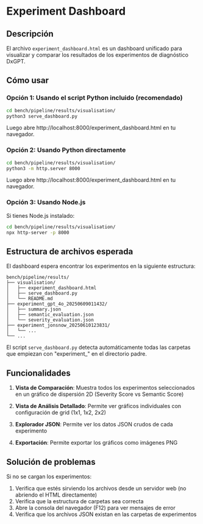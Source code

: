 # Experiment Dashboard

## Descripción

El archivo `experiment_dashboard.html` es un dashboard unificado para visualizar y comparar los resultados de los experimentos de diagnóstico DxGPT.

## Cómo usar

### Opción 1: Usando el script Python incluido (recomendado)

```bash
cd bench/pipeline/results/visualisation/
python3 serve_dashboard.py
```

Luego abre http://localhost:8000/experiment_dashboard.html en tu navegador.

### Opción 2: Usando Python directamente

```bash
cd bench/pipeline/results/visualisation/
python3 -m http.server 8000
```

Luego abre http://localhost:8000/experiment_dashboard.html en tu navegador.

### Opción 3: Usando Node.js

Si tienes Node.js instalado:

```bash
cd bench/pipeline/results/visualisation/
npx http-server -p 8000
```

## Estructura de archivos esperada

El dashboard espera encontrar los experimentos en la siguiente estructura:

```
bench/pipeline/results/
├── visualisation/
│   ├── experiment_dashboard.html
│   ├── serve_dashboard.py
│   └── README.md
├── experiment_gpt_4o_20250609011432/
│   ├── summary.json
│   ├── semantic_evaluation.json
│   └── severity_evaluation.json
├── experiment_jonsnow_20250610123831/
│   └── ...
└── ...
```

El script `serve_dashboard.py` detecta automáticamente todas las carpetas que empiezan con "experiment_" en el directorio padre.

## Funcionalidades

1. **Vista de Comparación**: Muestra todos los experimentos seleccionados en un gráfico de dispersión 2D (Severity Score vs Semantic Score)

2. **Vista de Análisis Detallado**: Permite ver gráficos individuales con configuración de grid (1x1, 1x2, 2x2)

3. **Explorador JSON**: Permite ver los datos JSON crudos de cada experimento

4. **Exportación**: Permite exportar los gráficos como imágenes PNG

## Solución de problemas

Si no se cargan los experimentos:

1. Verifica que estés sirviendo los archivos desde un servidor web (no abriendo el HTML directamente)
2. Verifica que la estructura de carpetas sea correcta
3. Abre la consola del navegador (F12) para ver mensajes de error
4. Verifica que los archivos JSON existan en las carpetas de experimentos

